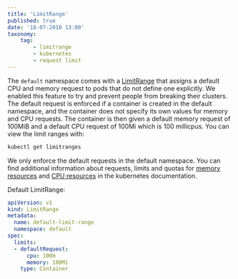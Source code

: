```yaml
---
title: 'LimitRange'
published: true
date: '18-07-2018 13:00'
taxonomy:
    tag:
        - limitrange
        - kubernetes
        - request limit
---
```


The `default` namespace comes with a [LimitRange](https://kubernetes.io/docs/tasks/administer-cluster/manage-resources/memory-default-namespace/) that assigns a default CPU and memory request to pods that do not define one explicitly. We enabled this feature to try and prevent people from breaking their clusters. The default request is enforced if a container is created in the default namespace, and the container does not specify its own values for memory and CPU requests. The container is then given a default memory request of 100MiB and a default CPU request of 100Mi which is 100 millicpus. You can view the limit ranges with:

```bash
kubectl get limitranges
```

We only enforce the default requests in the default namespace. You can find additional information about requests, limits and quotas for [memory resources](https://kubernetes.io/docs/tasks/configure-pod-container/assign-memory-resource/) and [CPU resources](https://kubernetes.io/docs/tasks/configure-pod-container/assign-cpu-resource/) in the kubernetes documentation.

Default LimitRange:

```yaml
apiVersion: v1
kind: LimitRange
metadata:
  name: default-limit-range
  namespace: default
spec:
  limits:
  - defaultRequest:
      cpu: 100m
      memory: 100Mi
    type: Container
```
